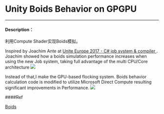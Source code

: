 # Unity Boids Behavior on GPGPU
----
#### Description：

利用Compute Shader实现Boids模拟。

Inspired by Joachim Ante at [Unite Europe 2017 - C# job system & compiler
](https://www.youtube.com/watch?v=AXUvnk7Jws4&t=317s).
Joachim showed how a boids simulation performance increases when using the new Job system, taking full advantage of the multi CPU/Core architecture
![](http://images2017.cnblogs.com/blog/686199/201708/686199-20170809171205839-798816805.gif)

Instead of that,I make the GPU-based flocking system.
Boids behavior calculation code is modified to utilize Microsoft Direct Compute resulting significant improvements in Performance.
![](http://images2017.cnblogs.com/blog/686199/201708/686199-20170812082052304-350636820.gif)

####Ref

[Boids](https://www.red3d.com/cwr/boids/)
